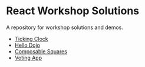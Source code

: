 # React Workshop Solutions

A repository for workshop solutions and demos.

* [Ticking Clock](./ticking_clock)
* [Hello Dojo](./hello_dojo)
* [Composable Squares](./composable_squares)
* [Voting App](./voting_app)